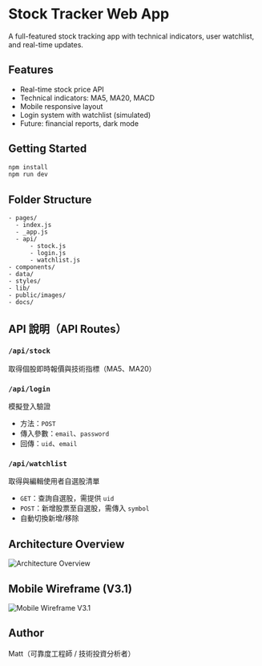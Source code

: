 
# Stock Tracker Web App

A full-featured stock tracking app with technical indicators, user watchlist, and real-time updates.

## Features
- Real-time stock price API
- Technical indicators: MA5, MA20, MACD
- Mobile responsive layout
- Login system with watchlist (simulated)
- Future: financial reports, dark mode

## Getting Started

```bash
npm install
npm run dev
```

## Folder Structure

```
- pages/
  - index.js
  - _app.js
  - api/
      - stock.js
      - login.js
      - watchlist.js
- components/
- data/
- styles/
- lib/
- public/images/
- docs/
```

## API 說明（API Routes）

### `/api/stock`
取得個股即時報價與技術指標（MA5、MA20）

### `/api/login`
模擬登入驗證  
- 方法：`POST`  
- 傳入參數：`email`、`password`  
- 回傳：`uid`、`email`

### `/api/watchlist`
取得與編輯使用者自選股清單  
- `GET`：查詢自選股，需提供 `uid`  
- `POST`：新增股票至自選股，需傳入 `symbol`  
- 自動切換新增/移除

## Architecture Overview

![Architecture Overview](/images/architecture-overview.png)

## Mobile Wireframe (V3.1)

![Mobile Wireframe V3.1](/images/mobile-wireframe-v3.1.png)

## Author

Matt（可靠度工程師 / 技術投資分析者）
